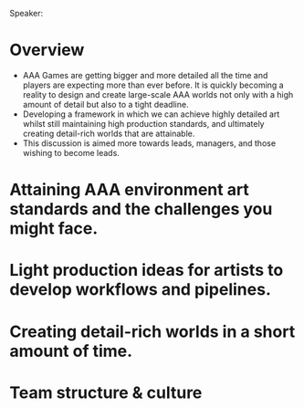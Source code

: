 Speaker:

# Overview
- AAA Games are getting bigger and more detailed all the time and players are expecting more than ever before. It is quickly becoming a reality to design and create large-scale AAA worlds not only with a high amount of detail but also to a tight deadline.
- Developing a framework in which we can achieve highly detailed art whilst still maintaining high production standards, and ultimately creating detail-rich worlds that are attainable.
- This discussion is aimed more towards leads, managers, and those wishing to become leads.

# Attaining AAA environment art standards and the challenges you might face.

# Light production ideas for artists to develop workflows and pipelines.

# Creating detail-rich worlds in a short amount of time.

# Team structure & culture

